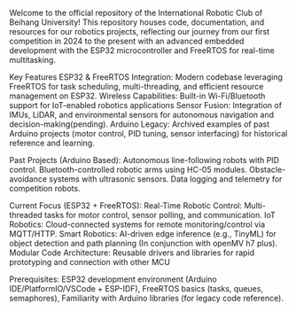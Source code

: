 Welcome to the official repository of the International Robotic Club of Beihang University! This repository houses code, documentation, and resources for our robotics projects, reflecting our journey from our first competition in 2024 to the present with an advanced embedded development with the ESP32 microcontroller and FreeRTOS for real-time multitasking.

Key Features
ESP32 & FreeRTOS Integration: Modern codebase leveraging FreeRTOS for task scheduling, multi-threading, and efficient resource management on ESP32.
Wireless Capabilities: Built-in Wi-Fi/Bluetooth support for IoT-enabled robotics applications
Sensor Fusion: Integration of IMUs, LiDAR, and environmental sensors for autonomous navigation and decision-making(pending).
Arduino Legacy: Archived examples of past Arduino projects (motor control, PID tuning, sensor interfacing) for historical reference and learning.


Past Projects (Arduino Based):
Autonomous line-following robots with PID control.
Bluetooth-controlled robotic arms using HC-05 modules.
Obstacle-avoidance systems with ultrasonic sensors.
Data logging and telemetry for competition robots.


Current Focus (ESP32 + FreeRTOS):
Real-Time Robotic Control: Multi-threaded tasks for motor control, sensor polling, and communication.
IoT Robotics: Cloud-connected systems for remote monitoring/control via MQTT/HTTP.
Smart Robotics: AI-driven edge inference (e.g., TinyML) for object detection and path planning (In conjunction with openMV h7 plus).
Modular Code Architecture: Reusable drivers and libraries for rapid prototyping and connection with other MCU

Prerequisites: ESP32 development environment (Arduino IDE/PlatformIO/VSCode + ESP-IDF),  FreeRTOS basics (tasks, queues, semaphores), Familiarity with Arduino libraries (for legacy code reference).
